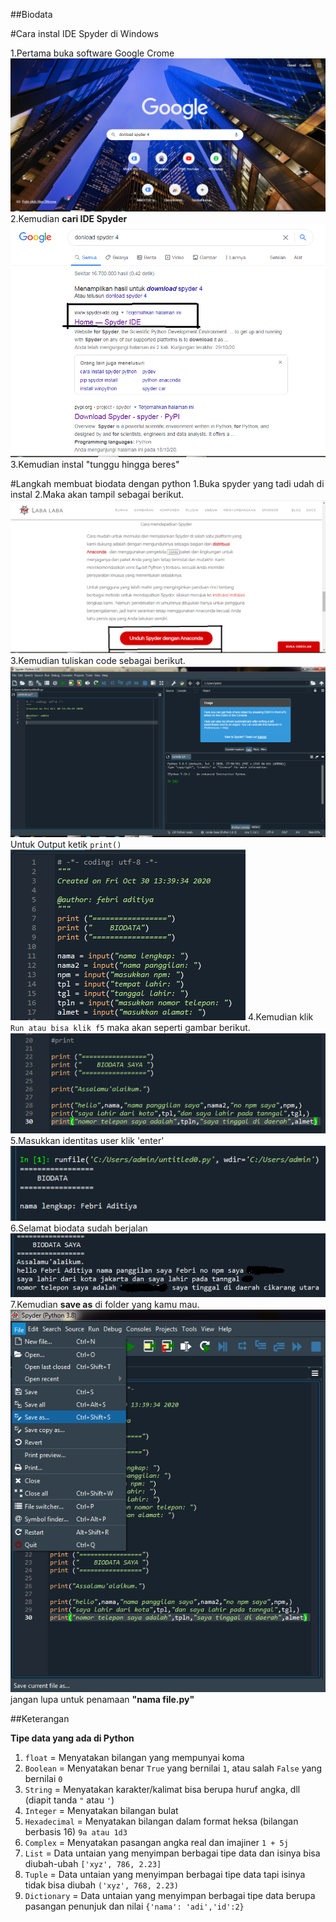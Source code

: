 ##Biodata

  #Cara instal IDE Spyder di Windows
 
1.Pertama buka software Google Crome  
 ![01.png](/gambar/01.png)
2.Kemudian **cari IDE Spyder**
 ![02.png](/gambar/02.png)
3.Kemudian instal "tunggu hingga beres"
 
  #Langkah membuat biodata dengan python
   1.Buka spyder yang tadi udah di instal
   2.Maka akan tampil sebagai berikut.
 ![03.png](/gambar/03.png)
 3.Kemudian tuliskan code sebagai berikut.
 ![04.png](/gambar/04.png)
 Untuk Output ketik `print()`
 ![05.png](/gambar/05.png)
 4.Kemudian klik `Run atau bisa klik f5` maka akan seperti gambar berikut.
 ![06.png](/gambar/06.png)
 5.Masukkan identitas user klik 'enter'
 ![07.png](/gambar/07.png)
 6.Selamat biodata sudah berjalan
 ![08.png](/gambar/08.png)
 7.Kemudian **save as** di folder yang kamu mau.
 ![09.png](/gambar/09.png)
 jangan lupa untuk penamaan **"nama file.py"**

##Keterangan

  **Tipe data yang ada di Python**

1. `float` = Menyatakan bilangan yang mempunyai koma
2. `Boolean` = Menyatakan benar `True` yang bernilai `1`, atau salah `False` yang bernilai `0`
3. `String` = Menyatakan karakter/kalimat bisa berupa huruf angka, dll (diapit tanda `"` atau `'`)
4. `Integer` = Menyatakan bilangan bulat
5. `Hexadecimal` = Menyatakan bilangan dalam format heksa (bilangan berbasis 16) `9a atau 1d3`
6. `Complex` = Menyatakan pasangan angka real dan imajiner `1 + 5j`
7. `List` = Data untaian yang menyimpan berbagai tipe data dan isinya bisa diubah-ubah `['xyz', 786, 2.23]`
8. `Tuple` = Data untaian yang menyimpan berbagai tipe data tapi isinya tidak bisa diubah `('xyz', 768, 2.23)`
9. `Dictionary` = Data untaian yang menyimpan berbagai tipe data berupa pasangan penunjuk dan nilai `{'nama': 'adi','id':2}`
 